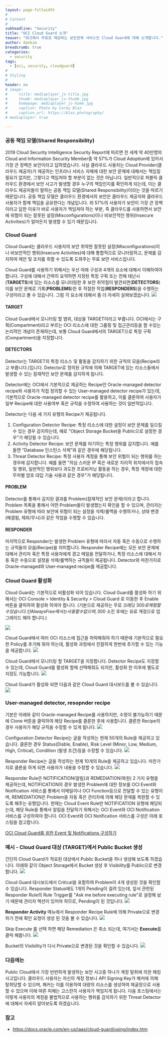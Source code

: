 ```yaml
---
layout: page-fullwidth
#
# Content
#
subheadline: "Security"
title: "OCI Cloud Guard 소개"
teaser: "OCI에서 무료로 제공하는 보안관제 서비스인 Cloud Guard에 대해 소개합니다."
author: dankim
breadcrumb: true
categories:
  - security
tags:
  - [oci, security, cloudguard]
#
# Styling
#
header: no
# image:
#     title: mediaplayer_js-title.jpg
#     thumb: mediaplayer_js-thumb.jpg
#     homepage: mediaplayer_js-home.jpg
#     caption: Photo by Corey Blaz
#     caption_url: https://blaz.photography/
# mediaplayer: true

---
```


### 공동 책임 모델(Shared Responsibility)
2019 Cloud Security Intelligence Security Report에 따르면 전 세계 약 40만명의 Cloud and Information Security Member중 약 57%가 Cloud Adoption에 있어서 가장 큰 장벽은 보안이라고 답하였습니다. 사실 클라우드 사용자는 Cloud Provider(클라우드 제공자)가 제공하는 인프라나 서비스 자체에 대한 보안 문제에 대해서는 책임질 필요가 없지만, 그렇다고 책임져야 할 부분이 없는 것은 아닙니다. 일반적으로 퍼블릭 클라우드 환경에서 보안 사고가 발생할 경우 누구의 책임인지를 확인하게 되는데, 이는 클라우드 제공자들이 말하는 공동 책임 모델(Shared Responsibility)이라는 것을 따르기 때문입니다. 공동 책임 모델은 클라우드 환경에서의 보안은 클라우드 제공자와 클라우드 사용자가 함께 책임을 공유한다는 개념입니다. 위 57%의 사용자가 보안이 가장 큰 장벽이라고 답한 이유가 바로 사용자가 책임져야 하는 부분, 즉 클라우드를 사용하면서 보안에 위협이 되는 잘못된 설정(Misconfigurations)이나 비보안적인 행위(Insecure Activities)가 얼마든지 발생할 수 있기 때문입니다.

### Cloud Guard
Cloud Guard는 클라우드 사용자의 보안 취약한 잘못된 설정(Misconfigurations)이나 비보안적인 행위(Insecure Activities)에 대해 통합적으로 모니터링하고, 문제를 감지하여 제안 및 조치를 취할 수 있도록 도와주는 무료 보안 서비스입니다.

Cloud Guard를 사용하기 위해서는 우선 아래 구성과 4개의 요소에 대해서 이해하여야 합니다. 구성에 대해서 간략히 요약하면 지정된 특정 구획 또는 전체 테넌시(**TARGETS**)에 있는 리소스를 모니터링한 후 보안 취약점이 발견되면(**DETECTORS**) 이를 보안 문제로 기록(**PROBLEMS**)한 후 적절한 작업(**RESPONDERS**)을 수행하는 구성이라고 볼 수 있습니다. 그럼 각 요소에 대해서 좀 더 자세히 살펴보겠습니다.
![]({{site.urlblogimg2022_2023}}/assets/img/cloudnative-security/2022/oci-cloudguard-1.png)

#### TARGET
Cloud Guard에서 모니터링 할 범위, 대상을 TARGET이라고 부릅니다. OCI에서는 구획(Compartment)라고 부르는 OCI 리소스에 대한 그룹핑 및 접근관리등을 할 수있는 논리적인 개념이 존재하는데, 보통 Cloud Guard에서의 TARGET으로 특정 구획(Compartment)을 지정합니다.

#### DETECTORS
Detector는 TARGET의 특정 리소스 및 활동을 감지하기 위한 규칙의 모음(Recipe라고 부릅니다.)입니다. Detector로 정의된 규칙에 의해 TARGET에 있는 리소스들에서 발생할 수 있는 잠재적인 보안 문제를 감지하게 됩니다.

Detector에는 OCI에서 기본적으로 제공하는 Recipe인 Oracle-managed detector recipe와 사용자가 직접 정의할 수 있는 User-managed detector recipe가 있는데, 기본적으로 Oracle-managed detector recipe를 활용하고, 이를 클론하여 사용자가 일부 Recipe에 대한 사용여부 혹은 규칙을 수정하여 사용하는 것이 일반적입니다.

Detector는 다음 세 가지 유형의 Recipe가 제공됩니다.  

1. Configuration Detector Recipe: 특정 리소스에 대한 설정이 보안 문제를 일으킬 수 있는 경우 감지하는데, 예로 "Object Storage Bucket을 Public으로 설정한 경우"가 해당될 수 있습니다.
2. Activity Detector Recipe: 보안 문제를 야기하는 특정 행위를 감지합니다. 예를 들면 "Database 인스턴스 삭제"와 같은 경우에 해당됩니다.
3. Threat Detector Recipe: 특정 사용자 계정을 통해 보안 위협이 되는 행위를 하는 경우에 감지합니다. 예를 들면 "의심 스러운 IP 혹은 새로운 지리적 위치에서의 접속 및 행위, 일반적인 행위보다 과도한 프로비저닝 활동을 하는 경우, 특정 계정에 대한 무차별 암호 대입 기술 사용과 같은 경우"가 해당됩니다.

#### PROBLEM
Detector를 통해서 감지된 결과를 Problem(잠재적인 보안 문제)이라고 합니다. Problem 목록을 통해서 어떤 Problem들이 발생했는지 확인을 할 수 있으며, 관리자는 Problem 유형에 따라 보안에 위협이 되는 설정을 삭제/롤백을 수행하거나, 상태 변경(해결됨, 제외/무시)과 같은 작업을 수행할 수 있습니다.

#### RESPONDER
마지막으로 Responder는 발생한 Problem 유형에 따라서 자동 혹은 수동으로 수행하는 규칙들의 모음(Recipe)을 의미합니다. Responder Recipe에는 모든 보안 문제에 대해서 관리자 혹은 특정 사용자에게 경고 메일을 전달하거나, 특정 리소스에 대해서 자동 혹은 수동으로 설정을 삭제/롤백하는 규칙들이 제공됩니다. Detector와 마찬가지로 Oracle-managed와 User-managed recipe를 제공합니다.

### Cloud Guard 활성화
Cloud Guard는 기본적으로 비활성화 되어 있습니다. Cloud Guard를 활성화 하기 위해서는 OCI Console > Identity & Security > Cloud Guard 로 이동한 후 Enable 버튼을 클릭하여 활성화 하여야 합니다. (기본으로 제공하는 무료 크래딧 300$로 체험할 수 있습니다. 단 Always Free에서는 사용할 수 없으며, 300$ 소진 후에는 유료 계정으로 업그레이드 해야 합니다.)

![]({{site.urlblogimg2022_2023}}/assets/img/cloudnative-security/2022/oci-cloudguard-2.png)

Cloud Guard에서 여러 OCI 리소스에 접근을 허락해줘야 하기 때문에 기본적으로 필요한 Policy를 추가해 줘야 하는데, 활성화 과정에서 친절하게 한번에 추가할 수 있는 기능을 제공합니다.
![]({{site.urlblogimg2022_2023}}/assets/img/cloudnative-security/2022/oci-cloudguard-3.png)

Cloud Guard에서 모니터링 할 TARGET을 지정합니다. Detector Recipe도 지정할 수 있는데, Cloud Guard를 활성화 할때 선택해줘도 되지만, 활성화 한 이후에 별도로 지정도 가능합니다.
![]({{site.urlblogimg2022_2023}}/assets/img/cloudnative-security/2022/oci-cloudguard-4.png)

Cloud Guard가 활성화 되면 다음과 같은 Cloud Guard 대시보드를 볼 수 있습니다.
![]({{site.urlblogimg2022_2023}}/assets/img/cloudnative-security/2022/oci-cloudguard-5.png)

### User-managed detector, resopnder recipe
기본은 아래와 같이 Oracle-managed Recipe를 사용하지만, 수정이 불가능하기 때문에 Clone 버튼을 클릭하여 해당 Recipe를 클론한 후에 사용합니다. 클론한 Recipe의 경우 사용자가 해당 규칙을 수정할 수 있게 됩니다.
![]({{site.urlblogimg2022_2023}}/assets/img/cloudnative-security/2022/oci-cloudguard-6.png)

Configuration Detector Recipe는 글을 작성하는 현재 50개의 Rule을 제공하고 있습니다. 클론한 경우 Status(Disble, Enable), Risk Level (Minor, Low, Medium, High, Critical), Condition (발생 조건)등을 수정할 수 있습니다.
![]({{site.urlblogimg2022_2023}}/assets/img/cloudnative-security/2022/oci-cloudguard-7.png)

Responder Recipe는 글을 작성하는 현재 10개의 Rule을 제공하고 있습니다. 마찬가지로 클론을 하게 되면 사용자가 내용을 수정할 수 있습니다.
![]({{site.urlblogimg2022_2023}}/assets/img/cloudnative-security/2022/oci-cloudguard-8.png)

Responder Rule은 NOTIFICATION(알림)과 REMEDIATION(복원) 2 가지 유형을 제공하는데, NOTIFICATION의 경우 발생한 Problem에 대한 정보를 OCI Event와 Notification 서비스를 통해서 이메일이나 OCI Function등으로 전달할 수 있는 유형이며, REMEDIATION은 Problem을 자동 혹은 관리자에 의해 해당 문제를 복원할 수 있도록 해주는 유형입니다. 현재는 Cloud Event Rule만 NOTIFICATION 유형에 해당되는데, 해당 Rule을 통해서 알림을 전달하기 위해서는 OCI Event와 OCI Notification 서비스를 구성하여야 합니다. OCI Event와 OCI Notification 서비스를 구성은 아래 포스팅을 참고합니다.

[OCI Cloud Guard를 위한 Event 및 Notifications 구성하기](https://the-team-oasis.github.io/security/cloudguard-event/)

### 예시 - Cloud Guard 대상 (TARGET)에서 Public Bucket 생성
간단히 Cloud Guard가 적요된 대상에서 Public Bucket을 하나 생성해 보도록 하겠습니다. 아래와 같이 Object Storage에서 Bucket 생성 후 Visibility를 Public으로 변경합니다.
![]({{site.urlblogimg2022_2023}}/assets/img/cloudnative-security/2022/oci-cloudguard-10.png)

Cloud Guard 대시보드에서 Critical을 포함하여 Problem이 4개 생성된 것을 확인할 수 있습니다. Responder Status에도 1개의 Pending이 걸려 있는데, 앞서 관련된 Responder Rule의 Rule Trigger를 "Ask me before executing rule"로 설정해 놨기 때문에 관리자 액션이 있어야 하므로, Pending이 된 것입니다.
![]({{site.urlblogimg2022_2023}}/assets/img/cloudnative-security/2022/oci-cloudguard-11.png)

**Responder Activity** 메뉴에서 Responder Recipe Rule에 의해 Private으로 변경하기 전에 확인 요청이 생성 된 것을 볼 수 있습니다.
![]({{site.urlblogimg2022_2023}}/assets/img/cloudnative-security/2022/oci-cloudguard-12.png)

Skip Execute 를 선택 하면 해당 Remediation 은 취소 되는데, 여기서는 **Execute**를 클릭 해봅니다.
![]({{site.urlblogimg2022_2023}}/assets/img/cloudnative-security/2022/oci-cloudguard-13.png)

Bucket의 Visibility가 다시 Private으로 변경된 것을 확인할 수 있습니다.
![]({{site.urlblogimg2022_2023}}/assets/img/cloudnative-security/2022/oci-cloudguard-14.png)

### 다음에는
Public Cloud에서 가장 빈번하게 발생하는 보안 사고중 하나가 계정 탈취에 의한 해킹사고입니다. 클라우드 사용자는 자신의 계정 정보나 API Signing Key가 해커에 의해 탈취당할 수 있으며, 해커는 이를 이용하여 대량의 리소스를 생성하여 체굴장으로 사용할 수 있으며 이에 따른 피해는 고스란히 사용자가 책임지게 됩니다. 다음 포스팅에서는 이렇게 사용자의 계정을 불법적으로 사용하는 행위를 감지하기 위한 Threat Detector에 대해서 자세히 알아보도록 하겠습니다.

### 참고
* https://docs.oracle.com/en-us/iaas/cloud-guard/using/index.htm